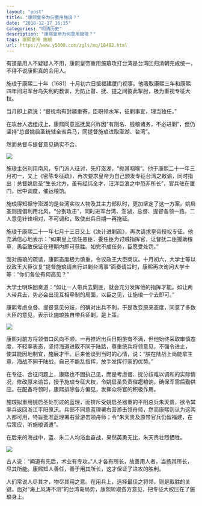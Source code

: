```yaml
---
layout: "post"
title: "康熙皇帝为何重用施琅？"
date: "2018-12-17 16:15"
categories: "明清历史"
description: "康熙皇帝为何重用施琅？"
tags: 康熙皇帝 施琅
url: https://www.y5000.com/zgls/mq/18482.html
---
```






有道是用人不疑疑人不用，康熙皇帝重用施琅攻打台湾是台湾回归清朝完成统一，不得不说康熙真的会用人。

施琅于康熙二十年（1681）十月初六日抵福建厦门视事。他吸取康熙三年和康熙四年间进军台岛失利的教训，为防止督、抚、提之间彼此掣肘，极为重视专征大权。

当月即上疏说：“督抚均有封疆重寄，臣职领水军，征剿事宜，理当独任。”

在攻台人选组成上，康熙同意巡抚吴兴祚因“有刑名、钱粮诸务，不必进剿”，但仍坚持“总督姚启圣统辖全省兵马，同提督施琅进取澎湖、台湾”。

然而总督与提督意见确实不合。

![](https://img.y5000.com/uploads/allimg/170401/8-1F401161A5457.jpg)

施琅主张利用南风，专门派人征讨，先打澎湖，“扼其咽喉”。他于康熙二十一年三月初一，又上《密陈专征疏》，再次要求皇帝为自己颁发专征台湾之敕谕，同时指出：总督姚启圣“生长北方，虽有经纬全才，汪洋巨浪之中恐非所长”，官兵驻在厦门，居中调度，催运粮饷。

施琅得知据守澎湖的是台湾实权人物及其主力部队时，更加坚定了这一方案。姚启圣则提倡利用北风，“分别攻击”，同时进军台湾、澎湖，总督、提督各领一路。二人意见针锋相对，不可调和，致使出兵日期一再拖延。

施琅于康熙二十一年七月十三日又上《决计进剿疏》，再次请求皇帝授权专征。他充满信心地表示：“如果皇上信任愚臣，委任臣为讨贼指挥官，让督抚二臣援助粮草，愚臣敢保证在短期内即可获胜。如完不成任务，臣愿受处罚。”

面对施琅的疏请，康熙态度极为慎重，令议政王大臣商议。十月初六，大学士等以议政王大臣议复“提督施琅请自行进剿台湾事”面奏请旨时，康熙再次询问大学士等：“你们各位有何高见？”

大学士明珠回奏道：“如让一人带兵去剿匪，就会充分发挥他的指挥才能。如让两人带兵去，势必会出现互相牵制的局面，以臣之见，让施琅一个去即可。”

康熙考虑总督、提督意见分歧，的确对出兵不利，于是改变原来态度，同意了多数大臣的意见，表示让施琅独自带兵征剿，是上策。

![](https://img.y5000.com/uploads/allimg/170401/8-1F401161FE38.jpg)

康熙对前方将领借口风向不顺，一再推迟出兵日期虽有不满，但他始终采取审慎态度，不轻率表态，坚持海道进取不同于陆路，尊重统兵将领意见，不强令进止，
使其能因地制宜，施展才干。后来他谈到当时的心情，说：“朕在陆战上尚能拿主意，海战不同于陆战，自己不能乱指挥，放手发挥行家的优势。”

在专征、合征问题上，康熙也不固执己见，而是考虑督、抚分歧难以调和的实际情况，修改原来谕旨，授予施琅专征大权，令姚启圣负责催趱粮饷，确保军需后勤供应。在配备将领时，康熙排除各方偏见，发挥众将官的积极作用。

施琅拟重用姚启圣处罚过的蓝理，而排斥受姚启圣器重的平阳总兵朱天贵，欲令其率兵返回浙江平阳原汛。兵部不同意蓝理署右营游击领舟师，然而康熙则认为这两人都可用，特旨批准蓝理署右营游击领舟师；令“朱天贵及原带官兵仍留福建，在后策应，听施琅调遣”。

在后来的海战中，蓝、朱二人均浴血奋战，果然英勇无比，朱天贵壮烈牺牲。

![](https://img.y5000.com/uploads/allimg/170401/8-1F401161HC92.jpg)

古人说：“闻道有先后，术业有专攻。”人才各有所长，故善用人者，当扬其所长，尽其所能。康熙知人善任，善于用其所长，这才保证了进攻的胜利。

人们常说人尽其才，物尽其用之意。在用兵上，选择最佳之将领，则是取胜的关键。面对“海上风涛不测”的台湾岛局势，康熙听取各方意见，把专征大权压在了施琅身上。
